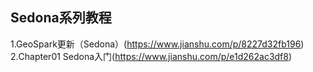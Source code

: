 ## Sedona系列教程
1.GeoSpark更新（Sedona）(https://www.jianshu.com/p/8227d32fb196)  
2.Chapter01 Sedona入门(https://www.jianshu.com/p/e1d262ac3df8) 